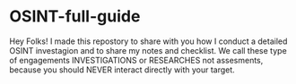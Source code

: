 # OSINT-full-guide
Hey Folks! I made this repostory to share with you how I conduct a detailed OSINT investagion and to share my notes and checklist. We call these type of engagements INVESTIGATIONS or RESEARCHES not assesments, because you should NEVER interact directly with your target.
